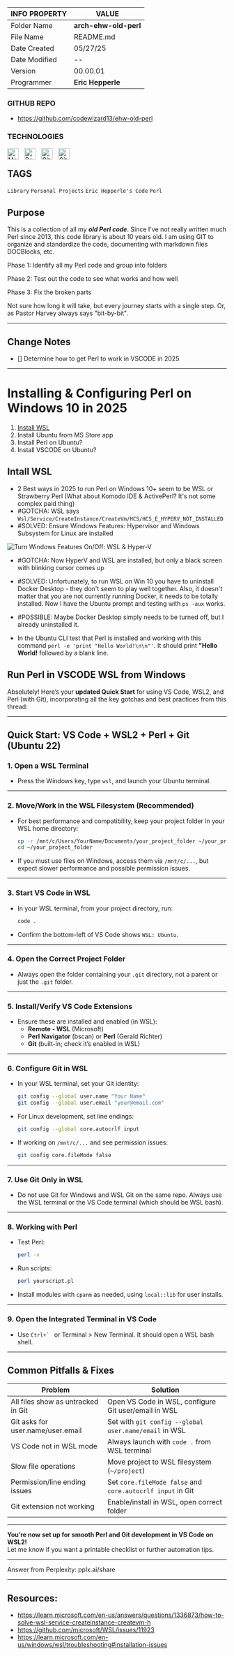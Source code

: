 | INFO PROPERTY | VALUE                 |
| ------------- | --------------------- |
| Folder Name   | **arch-ehw-old-perl** |
| File Name     | README.md             |
| Date Created  | 05/27/25              |
| Date Modified | --                    |
| Version       | 00.00.01              |
| Programmer    | **Eric Hepperle**     |

### GITHUB REPO

- https://github.com/codewizard13/ehw-old-perl

### TECHNOLOGIES

<img align="left" alt="Markdown" title="Markdown" width="26px" src="https://cdn.jsdelivr.net/gh/devicons/devicon/icons/markdown/markdown-original.svg" style="padding-right:10px;" />

<img align="left" alt="Perl" title="Perl" width="26px" src="https://cdn.jsdelivr.net/gh/devicons/devicon/icons/perl/perl-original.svg" style="padding-right:10px;" />


<img align="left" alt="Git" title="Git" width="26px" src="https://cdn.jsdelivr.net/gh/devicons/devicon/icons/git/git-original.svg" style="padding-right:10px;" />

<img align="left" alt="GitHub" title="GitHub" width="26px" src="https://user-images.githubusercontent.com/3369400/139448065-39a229ba-4b06-434b-bc67-616e2ed80c8f.png" style="padding-right:10px;" />

<br>

## TAGS

`Library` `Personal Projects` `Eric Hepperle's Code` `Perl`

## Purpose

This is a collection of all my _**old Perl code**_. Since I've not really written much Perl since 2013, this code library is about 10 years old. I am using GIT to organize and standardize the code, documenting with markdown files DOCBlocks, etc.

Phase 1: Identify all my Perl code and group into folders

Phase 2: Test out the code to see what works and how well

Phase 3: Fix the broken parts

Not sure how long it will take, but every journey starts with a single step. Or, as Pastor Harvey always says "bit-by-bit".

---

## Change Notes

- [] Determine how to get Perl to work in VSCODE in 2025

---


# Installing & Configuring Perl on Windows 10 in 2025

1. [Install WSL](/#install-wsl)
2. Install Ubuntu from MS Store app
3. Install Perl on Ubuntu?
4. Install VSCODE on Ubuntu?

## Intall WSL

- 2 Best ways in 2025 to run Perl on Windows 10+ seem to be WSL or Strawberry Perl (What about Komodo IDE & ActivePerl? It's not some complex paid thing)
- #GOTCHA: WSL says `Wsl/Service/CreateInstance/CreateVm/HCS/HCS_E_HYPERV_NOT_INSTALLED`
- #SOLVED:  Ensure Windows Features: Hypervisor and Windows Subsystem for Linux are installed

![Turn Windows Features On/Off:  WSL & Hyper-V](pix/screen-wsl-features-win-10-hyperv.png)

- #GOTCHA: Now HyperV and WSL are installed, but only a black screen with blinking cursor comes up
- #SOLVED: Unfortunately, to run WSL on Win 10 you have to uninstall Docker Desktop - they don't seem to play well together. Also, it doesn't matter that you are not currently running Docker, it needs to be totally installed. Now I have the Ubuntu prompt and testing with `ps -aux` works.
- #POSSIBLE:  Maybe Docker Desktop simply needs to be turned off, but I already uninstalled it.

- In the Ubuntu CLI test that Perl is installed and working with this command `perl -e 'print "Hello World!\n\n"'`. It should print **"Hello World!** followed by a blank line.


## Run Perl in VSCODE WSL from Windows

Absolutely! Here’s your **updated Quick Start** for using VS Code, WSL2, and Perl (with Git), incorporating all the key gotchas and best practices from this thread:

---

## **Quick Start: VS Code + WSL2 + Perl + Git (Ubuntu 22)**

### **1. Open a WSL Terminal**
- Press the Windows key, type `wsl`, and launch your Ubuntu terminal.

---

### **2. Move/Work in the WSL Filesystem (Recommended)**
- For best performance and compatibility, keep your project folder in your WSL home directory:
  ```bash
  cp -r /mnt/c/Users/YourName/Documents/your_project_folder ~/your_project_folder
  cd ~/your_project_folder
  ```
- If you must use files on Windows, access them via `/mnt/c/...`, but expect slower performance and possible permission issues.

---

### **3. Start VS Code in WSL**
- In your WSL terminal, from your project directory, run:
  ```bash
  code .
  ```
- Confirm the bottom-left of VS Code shows `WSL: Ubuntu`.

---

### **4. Open the Correct Project Folder**
- Always open the folder containing your `.git` directory, not a parent or just the `.git` folder.

---

### **5. Install/Verify VS Code Extensions**
- Ensure these are installed and enabled (in WSL):
  - **Remote - WSL** (Microsoft)
  - **Perl Navigator** (bscan) or **Perl** (Gerald Richter)
  - **Git** (built-in; check it’s enabled in WSL)

---

### **6. Configure Git in WSL**
- In your WSL terminal, set your Git identity:
  ```bash
  git config --global user.name "Your Name"
  git config --global user.email "your@email.com"
  ```
- For Linux development, set line endings:
  ```bash
  git config --global core.autocrlf input
  ```
- If working on `/mnt/c/...` and see permission issues:
  ```bash
  git config core.fileMode false
  ```

---

### **7. Use Git Only in WSL**
- Do not use Git for Windows and WSL Git on the same repo. Always use the WSL terminal or the VS Code terminal (which should be WSL bash).

---

### **8. Working with Perl**
- Test Perl:
  ```bash
  perl -v
  ```
- Run scripts:
  ```bash
  perl yourscript.pl
  ```
- Install modules with `cpanm` as needed, using `local::lib` for user installs.

---

### **9. Open the Integrated Terminal in VS Code**
- Use ``Ctrl+` `` or Terminal > New Terminal. It should open a WSL bash shell.

---

## **Common Pitfalls & Fixes**

| Problem                            | Solution                                                   |
| ---------------------------------- | ---------------------------------------------------------- |
| All files show as untracked in Git | Open VS Code in WSL, configure Git user/email in WSL       |
| Git asks for user.name/user.email  | Set with `git config --global user.name/email` in WSL      |
| VS Code not in WSL mode            | Always launch with `code .` from WSL terminal              |
| Slow file operations               | Move project to WSL filesystem (`~/project`)               |
| Permission/line ending issues      | Set `core.fileMode false` and `core.autocrlf input` in Git |
| Git extension not working          | Enable/install in WSL, open correct folder                 |

---

**You’re now set up for smooth Perl and Git development in VS Code on WSL2!**  
Let me know if you want a printable checklist or further automation tips.

---
Answer from Perplexity: pplx.ai/share

---

## Resources:
  - https://learn.microsoft.com/en-us/answers/questions/1336873/how-to-solve-wsl-service-createinstance-createvm-h
  - https://github.com/microsoft/WSL/issues/11923
  - https://learn.microsoft.com/en-us/windows/wsl/troubleshooting#installation-issues